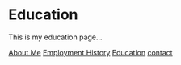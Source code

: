 # Education

This is my education page...


[About Me](index) 
[Employment History](employment) 
[Education](education) 
[contact](contact) 
